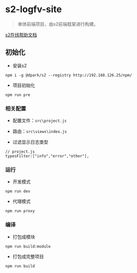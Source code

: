 # s2-logfv-site
> 单体前端项目，由s2前端框架进行构建。

[s2在线帮助文档](http://58.210.9.133/iplatform/pldoc)
## 初始化
* 安装s2
```
npm i -g @dpark/s2 --registry http://192.168.126.25/npm/
```
* 项目初始化
```
npm run pre
```

### 相关配置
* 配置文件：`src\project.js`
* 路由：`src\views\index.js`

* 过滤显示日志类型

```js=
// project.js
typesFilter:["info","error","other"],
```

### 运行
* 开发模式
```
npm run dev
```
* 代理模式
```
npm run proxy
```

### 编译
* 打包成模块
```
npm run build:module
```
* 打包成完整项目
```
npm run build
```

